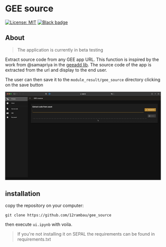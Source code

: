 # GEE source

[![License: MIT](https://img.shields.io/badge/License-MIT-yellow.svg)](https://github.com/12rambau/gee_source/blob/master/LICENSE)
[![Black badge](https://img.shields.io/badge/code%20style-black-000000.svg)](https://github.com/psf/black)

## About

> The application is currently in beta testing 

Extract source code from any GEE app URL. This function is inspired by the work from @samapriya in the [geeadd lib](https://github.com/samapriya/gee_asset_manager_addon/blob/master/geeadd/app2script.py). The source code of the app is extracted from the url and display to the end user. 

The user can then save it to the `module_result/gee_source` directory clicking on the save button

![full app](doc/img/full_app.gif)

## installation

copy the repository on your computer: 

```
git clone https://github.com/12rambau/gee_source
```

then execute `ui.ipynb` with voila.

> If you're not installing it on SEPAL the requirements can be found in requirements.txt
